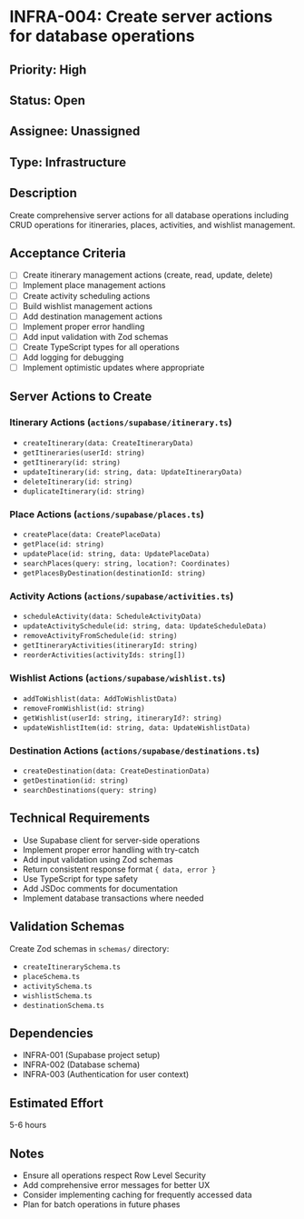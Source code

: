 # INFRA-004: Create server actions for database operations

## Priority: High
## Status: Open
## Assignee: Unassigned
## Type: Infrastructure

## Description
Create comprehensive server actions for all database operations including CRUD operations for itineraries, places, activities, and wishlist management.

## Acceptance Criteria
- [ ] Create itinerary management actions (create, read, update, delete)
- [ ] Implement place management actions
- [ ] Create activity scheduling actions
- [ ] Build wishlist management actions
- [ ] Add destination management actions
- [ ] Implement proper error handling
- [ ] Add input validation with Zod schemas
- [ ] Create TypeScript types for all operations
- [ ] Add logging for debugging
- [ ] Implement optimistic updates where appropriate

## Server Actions to Create

### Itinerary Actions (`actions/supabase/itinerary.ts`)
- `createItinerary(data: CreateItineraryData)`
- `getItineraries(userId: string)`
- `getItinerary(id: string)`
- `updateItinerary(id: string, data: UpdateItineraryData)`
- `deleteItinerary(id: string)`
- `duplicateItinerary(id: string)`

### Place Actions (`actions/supabase/places.ts`)
- `createPlace(data: CreatePlaceData)`
- `getPlace(id: string)`
- `updatePlace(id: string, data: UpdatePlaceData)`
- `searchPlaces(query: string, location?: Coordinates)`
- `getPlacesByDestination(destinationId: string)`

### Activity Actions (`actions/supabase/activities.ts`)
- `scheduleActivity(data: ScheduleActivityData)`
- `updateActivitySchedule(id: string, data: UpdateScheduleData)`
- `removeActivityFromSchedule(id: string)`
- `getItineraryActivities(itineraryId: string)`
- `reorderActivities(activityIds: string[])`

### Wishlist Actions (`actions/supabase/wishlist.ts`)
- `addToWishlist(data: AddToWishlistData)`
- `removeFromWishlist(id: string)`
- `getWishlist(userId: string, itineraryId?: string)`
- `updateWishlistItem(id: string, data: UpdateWishlistData)`

### Destination Actions (`actions/supabase/destinations.ts`)
- `createDestination(data: CreateDestinationData)`
- `getDestination(id: string)`
- `searchDestinations(query: string)`

## Technical Requirements
- Use Supabase client for server-side operations
- Implement proper error handling with try-catch
- Add input validation using Zod schemas
- Return consistent response format `{ data, error }`
- Use TypeScript for type safety
- Add JSDoc comments for documentation
- Implement database transactions where needed

## Validation Schemas
Create Zod schemas in `schemas/` directory:
- `createItinerarySchema.ts`
- `placeSchema.ts`
- `activitySchema.ts`
- `wishlistSchema.ts`
- `destinationSchema.ts`

## Dependencies
- INFRA-001 (Supabase project setup)
- INFRA-002 (Database schema)
- INFRA-003 (Authentication for user context)

## Estimated Effort
5-6 hours

## Notes
- Ensure all operations respect Row Level Security
- Add comprehensive error messages for better UX
- Consider implementing caching for frequently accessed data
- Plan for batch operations in future phases